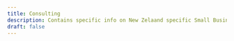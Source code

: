 ```yaml
---
title: Consulting
description: Contains specific info on New Zelaand specific Small Business considerations.
draft: false
---
```

